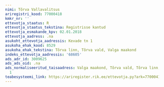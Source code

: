 ```yaml
---
nimi: Tõrva Vallavalitsus
ariregistri_kood: 77000418
kmkr_nr: ''
ettevotja_staatus: R
ettevotja_staatus_tekstina: Registrisse kantud
ettevotja_esmakande_kpv: 02.01.2018
ettevotja_aadress: .na
asukoht_ettevotja_aadressis: Kevade tn 1
asukoha_ehak_kood: 8529
asukoha_ehak_tekstina: Tõrva linn, Tõrva vald, Valga maakond
indeks_ettevotja_aadressis: '68605'
ads_adr_id: 3009625
ads_ads_oid: .na
ads_normaliseeritud_taisaadress: Valga maakond, Tõrva vald, Tõrva linn, Kevade tn
  1
teabesysteemi_link: https://ariregister.rik.ee/ettevotja.py?ark=77000418&ref=rekvisiidid
---
```


